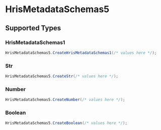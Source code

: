 # HrisMetadataSchemas5


## Supported Types

### HrisMetadataSchemas1

```csharp
HrisMetadataSchemas5.CreateHrisMetadataSchemas1(/* values here */);
```

### Str

```csharp
HrisMetadataSchemas5.CreateStr(/* values here */);
```

### Number

```csharp
HrisMetadataSchemas5.CreateNumber(/* values here */);
```

### Boolean

```csharp
HrisMetadataSchemas5.CreateBoolean(/* values here */);
```
